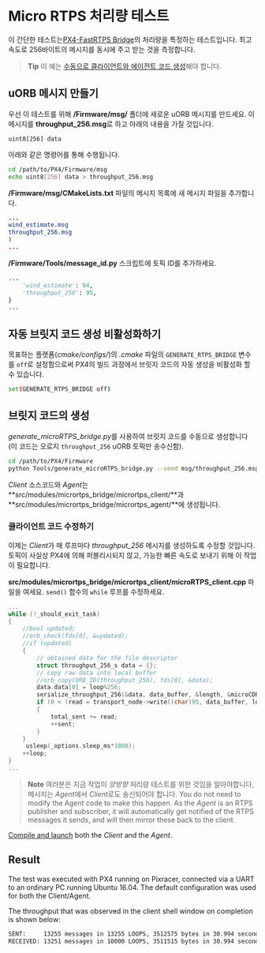 # Micro RTPS 처리량 테스트

이 간단한 테스트는[PX4-FastRTPS Bridge](../middleware/micrortps.md)의 처리량을 특정하는 테스트입니다. 최고 속도로 256바이트의 메시지를 동시에 주고 받는 것을 측정합니다.

> **Tip** 이 예는 [수동으로 클라이언트와 에이전트 코드 생성](../middleware/micrortps_manual_code_generation.md)해야 합니다.

## uORB 메시지 만들기

우선 이 테스트를 위해 **/Firmware/msg/** 폴더에 새로운 uORB 메시지를 만드세요. 이 메시지를 **throughput_256.msg**로 하고 아래의 내용을 가질 것입니다.

```text
uint8[256] data
```

아래와 같은 명령어를 통해 수행됩니다.

```sh
cd /path/to/PX4/Firmware/msg
echo uint8[256] data > throughput_256.msg
```

**/Firmware/msg/CMakeLists.txt** 파일의 메시지 목록에 새 메시지 파일을 추가합니다.

```cmake
...
wind_estimate.msg
throughput_256.msg
)
...
```

**/Firmware/Tools/message_id.py** 스크립트에 토픽 ID를 추가하세요.

```python
...
    'wind_estimate': 94,
    'throughput_256': 95,
}
...
```

## 자동 브릿지 코드 생성 비활성화하기

목표하는 플랫폼(*cmake/configs/*)의 *.cmake* 파일의 `GENERATE_RTPS_BRIDGE` 변수를 `off`로 설정함으로써 PX4의 빌드 과정에서 브릿지 코드의 자동 생성을 비활성화 할 수 있습니다.

```sh
set(GENERATE_RTPS_BRIDGE off)
```

## 브릿지 코드의 생성

*generate_microRTPS_bridge.py*를 사용하여 브릿지 코드를 수동으로 생성합니다(이 코드는 오로지 `throughput_256` uORB 토픽만 송수신함).

```sh
cd /path/to/PX4/Firmware
python Tools/generate_microRTPS_bridge.py --send msg/throughput_256.msg --receive msg/throughput_256.msg
```

*Client* 소스코드와 *Agent*는 **src/modules/micrortps_bridge/micrortps_client/**과 **src/modules/micrortps_bridge/micrortps_agent/**에 생성됩니다.

### 클라이언트 코드 수정하기

이제는 *Client*가 매 루프마다 *throughput_256* 메시지를 생성하도록 수정할 것입니다. 토픽이 사실상 PX4에 의해 퍼블리시되지 않고, 가능한 빠른 속도로 보내기 위해 이 작업이 필요합니다.

**src/modules/micrortps_bridge/micrortps_client/microRTPS_client.cpp** 파일을 여세요. `send()` 함수의 `while` 루프를 수정하세요.

```cpp
...
while (!_should_exit_task)
{
    //bool updated;
    //orb_check(fds[0], &updated);
    //if (updated)
    {
        // obtained data for the file descriptor
        struct throughput_256_s data = {};
        // copy raw data into local buffer
        //orb_copy(ORB_ID(throughput_256), fds[0], &data);
        data.data[0] = loop%256;
        serialize_throughput_256(&data, data_buffer, &length, &microCDRWriter);
        if (0 < (read = transport_node->write((char)95, data_buffer, length)))
        {
            total_sent += read;
            ++sent;
        }
    }
     usleep(_options.sleep_ms*1000);
    ++loop;
}
...
```

> **Note** 여러분은 지금 작업이 *양방향* 처리량 테스트를 위한 것임을 알아야합니다, 메시지는 *Agent*에서 *Client*로도 송신되어야 합니다. You do not need to modify the Agent code to make this happen. As the *Agent* is an RTPS publisher and subscriber, it will automatically get notified of the RTPS messages it sends, and will then mirror these back to the client.

[Compile and launch](../middleware/micrortps_manual_code_generation.md#build-and-use-the-code) both the *Client* and the *Agent*.

## Result

The test was executed with PX4 running on Pixracer, connected via a UART to an ordinary PC running Ubuntu 16.04. The default configuration was used for both the Client/Agent.

The throughput that was observed in the client shell window on completion is shown below:

```sh
SENT:     13255 messages in 13255 LOOPS, 3512575 bytes in 30.994 seconds - 113.33KB/s
RECEIVED: 13251 messages in 10000 LOOPS, 3511515 bytes in 30.994 seconds - 113.30KB/s
```